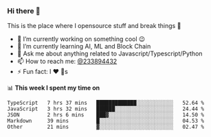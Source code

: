 ### Hi there 👋

<!--
**a233894432/a233894432** is a ✨ _special_ ✨ repository because its `README.md` (this file) appears on your GitHub profile.

Here are some ideas to get you started:

- 🔭 I’m currently working on ...
- 🌱 I’m currently learning ...
- 👯 I’m looking to collaborate on ...
- 🤔 I’m looking for help with ...
- 💬 Ask me about ...
- 📫 How to reach me: ...
- 😄 Pronouns: ...
- ⚡ Fun fact: ...
-->
 
 
This is the place where I opensource stuff and break things :rofl:

- 🔭 I’m currently working on something cool :wink:
- 🌱 I’m currently learning AI, ML and Block Chain
- 💬 Ask me about anything related to Javascript/Typescript/Python
- 📫 How to reach me: [@233894432](https://twitter.com/233894432)
- ⚡ Fun fact: I :heart: :dog:s

📊 **This week I spent my time on**
<!--START_SECTION:waka-->
```text
TypeScript   7 hrs 37 mins   █████████████░░░░░░░░░░░░   52.64 % 
JavaScript   3 hrs 32 mins   ██████░░░░░░░░░░░░░░░░░░░   24.44 % 
JSON         2 hrs 6 mins    ███▓░░░░░░░░░░░░░░░░░░░░░   14.50 % 
Markdown     39 mins         █░░░░░░░░░░░░░░░░░░░░░░░░   04.53 % 
Other        21 mins         ▓░░░░░░░░░░░░░░░░░░░░░░░░   02.47 % 
```
<!--END_SECTION:waka-->
